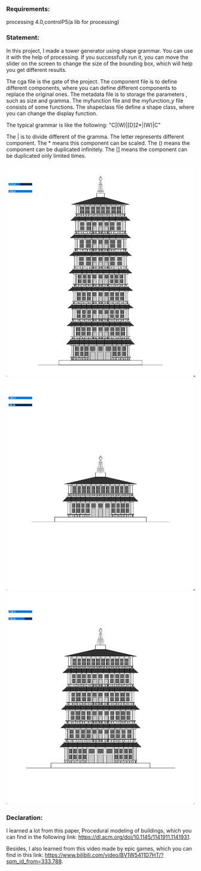 ### Requirements:

processing 4.0,controlP5(a lib for processing)



### Statement:

In this project, I made a tower generator using shape grammar.  You can use it with the help of processing. If you successfully run it, you can move the slider on the screen to change the size of the bounding box, which will help you get different results. 

The cga file is the gate of the project. The component file is to define different components, where you can define different components to replace the  original ones. The metadata file is to storage the parameters , such as size and gramma. The myfunction file and the myfunction_y file  consists of some functions. The shapeclass file define a shape class, where you can change  the display function. 

The typical grammar is like the following: "C|(W)|[D]2*|(W)|C"

The | is to divide different of the gramma. The letter represents different component. The * means this component can be scaled. The () means the component can be  duplicated infinitely. The [] means the component can be  duplicated only limited times. 

![example1](https://github.com/xvxv1702/A-tower-generator/blob/main/result/%E5%BE%AE%E4%BF%A1%E6%88%AA%E5%9B%BE_20220518144142.png)
![example2](https://github.com/xvxv1702/A-tower-generator/blob/main/result/%E5%BE%AE%E4%BF%A1%E6%88%AA%E5%9B%BE_20220518144548.png)
![example3](https://github.com/xvxv1702/A-tower-generator/blob/main/result/%E5%BE%AE%E4%BF%A1%E6%88%AA%E5%9B%BE_20220518144735.png)

### Declaration:

I learned a lot from this paper, Procedural modeling of buildings, which you can find in the following link: https://dl.acm.org/doi/10.1145/1141911.1141931.

Besides, I also learned from this video made by epic games, which you can find in this link: https://www.bilibili.com/video/BV1W5411D7HT/?spm_id_from=333.788.



